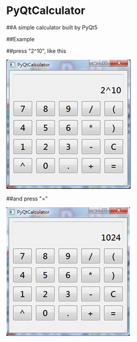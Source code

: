 # PyQtCalculator
##A simple calculator built by PyQt5

##Example

##press "2^10", like this

![image](https://github.com/ccvvbbn12/PyQtCalculator/blob/master/cal01.png)

##and press "="

![image](https://github.com/ccvvbbn12/PyQtCalculator/blob/master/cal02.png)
